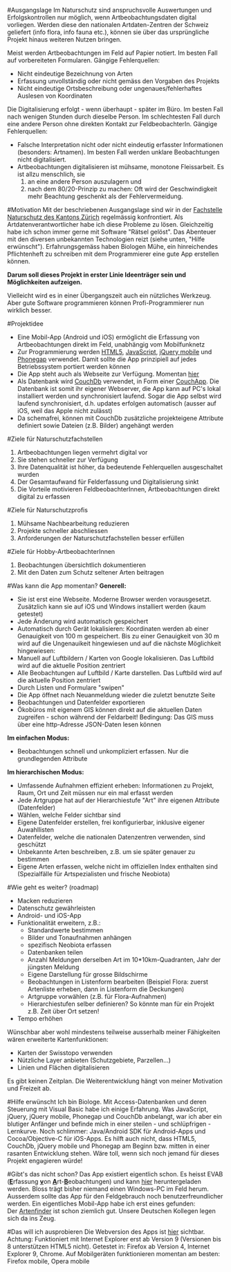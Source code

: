 #Ausgangslage
Im Naturschutz sind anspruchsvolle Auswertungen und Erfolgskontrollen nur möglich, wenn Artbeobachtungsdaten digital vorliegen. Werden diese den nationalen Artdaten-Zentren der Schweiz geliefert (info flora, info fauna etc.), können sie über das ursprüngliche Projekt hinaus weiteren Nutzen bringen.

Meist werden Artbeobachtungen im Feld auf Papier notiert. Im besten Fall auf vorbereiteten Formularen. 
Gängige Fehlerquellen:  

- Nicht eindeutige Bezeichnung von Arten
- Erfassung unvollständig oder nicht gemäss den Vorgaben des Projekts
- Nicht eindeutige Ortsbeschreibung oder ungenaues/fehlerhaftes Auslesen von Koordinaten

Die Digitalisierung erfolgt - wenn überhaupt - später im Büro. Im besten Fall nach wenigen Stunden durch dieselbe Person. Im schlechtesten Fall durch eine andere Person ohne direkten Kontakt zur FeldbeobachterIn. 
Gängige Fehlerquellen:  

- Falsche Interpretation nicht oder nicht eindeutig erfasster Informationen (besonders: Artnamen). 
  Im besten Fall werden unklare Beobachtungen nicht digitalisiert. 
- Artbeobachtungen digitalisieren ist mühsame, monotone Fleissarbeit. 
  Es ist allzu menschlich, sie 
  1. an eine andere Person auszulagern und 
  2. nach dem 80/20-Prinzip zu machen: Oft wird der Geschwindigkeit mehr Beachtung geschenkt als der Fehlervermeidung.

#Motivation
Mit der beschriebenen Ausgangslage sind wir in der [Fachstelle Naturschutz des Kantons Zürich](http://naturschutz.zh.ch) regelmässig konfrontiert. Als Artdatenverantwortlicher habe ich diese Probleme zu lösen. Gleichzeitig habe ich schon immer gerne mit Software "Rätsel gelöst". Das Abenteuer mit den diversen unbekannten Technologien reizt (siehe unten, "Hilfe erwünscht"). Erfahrungsgemäss haben Biologen Mühe, ein hinreichendes Pflichtenheft zu schreiben mit dem Programmierer eine gute App erstellen können. 

**Darum soll dieses Projekt in erster Linie Ideenträger sein und Möglichkeiten aufzeigen.**

Vielleicht wird es in einer Übergangszeit auch ein nützliches Werkzeug. Aber gute Software programmieren können Profi-Programmierer nun wirklich besser.

#Projektidee
- Eine Mobil-App (Android und iOS) ermöglicht die Erfassung von Artbeobachtungen direkt im Feld, unabhängig vom Mobilfunknetz
- Zur Programmierung werden [HTML5](http://de.wikipedia.org/wiki/HTML5), [JavaScript](http://de.wikipedia.org/wiki/JavaScript), [jQuery mobile](http://jquerymobile.com/) und [Phonegap](http://phonegap.com/) verwendet. Damit sollte die App prinzipiell auf jedes Betriebssystem portiert werden können
- Die App steht auch als Webseite zur Verfügung. Momentan [hier](http://barbalex.iriscouch.com/evab/_design/evab/index.html)
- Als Datenbank wird [CouchDb](http://couchdb.apache.org/) verwendet, in Form einer [CouchApp](http://couchapp.org). Die Datenbank ist somit ihr eigener Webserver, die App kann auf PC's lokal installiert werden und synchronisiert laufend. Sogar die App selbst wird laufend synchronisiert, d.h. updates erfolgen automatisch (ausser auf iOS, weil das Apple nicht zulässt)
- Da schemafrei, können mit CouchDb zusätzliche projekteigene Attribute definiert sowie Dateien (z.B. Bilder) angehängt werden


#Ziele für Naturschutzfachstellen
1. Artbeobachtungen liegen vermehrt digital vor
2. Sie stehen schneller zur Verfügung
3. Ihre Datenqualität ist höher, da bedeutende Fehlerquellen ausgeschaltet wurden
4. Der Gesamtaufwand für Felderfassung und Digitalisierung sinkt
5. Die Vorteile motivieren FeldbeobachterInnen, Artbeobachtungen direkt digital zu erfassen


#Ziele für Naturschutzprofis
1. Mühsame Nachbearbeitung reduzieren
2. Projekte schneller abschliessen
3. Anforderungen der Naturschutzfachstellen besser erfüllen


#Ziele für Hobby-ArtbeobachterInnen
1. Beobachtungen übersichtlich dokumentieren 
2. Mit den Daten zum Schutz seltener Arten beitragen


#Was kann die App momentan?
**Generell:**

- Sie ist erst eine Webseite. Moderne Browser werden vorausgesetzt. Zusätzlich kann sie auf iOS und Windows installiert werden (kaum getestet)
- Jede Änderung wird automatisch gespeichert
- Automatisch durch Gerät lokalisieren: Koordinaten werden ab einer Genauigkeit von 100 m gespeichert. Bis zu einer Genauigkeit von 30 m wird auf die Ungenauikeit hingewiesen und auf die nächste Möglichkeit hingewiesen:
- Manuell auf Luftbildern / Karten von Google lokalisieren. Das Luftbild wird auf die aktuelle Position zentriert
- Alle Beobachtungen auf Luftbild / Karte darstellen. Das Luftbild wird auf die aktuelle Position zentriert
- Durch Listen und Formulare "swipen"
- Die App öffnet nach Neuanmeldung wieder die zuletzt benutzte Seite
- Beobachtungen und Datenfelder exportieren
- Ökobüros mit eigenem GIS können direkt auf die aktuellen Daten zugreifen - schon während der Feldarbeit! Bedingung: Das GIS muss über eine http-Adresse JSON-Daten lesen können

**Im einfachen Modus:**

- Beobachtungen schnell und unkompliziert erfassen. Nur die grundlegenden Attribute

**Im hierarchischen Modus:**

- Umfassende Aufnahmen effizient erheben: Informationen zu Projekt, Raum, Ort und Zeit müssen nur ein mal erfasst werden
- Jede Artgruppe hat auf der Hierarchiestufe "Art" ihre eigenen Attribute (Datenfelder)
- Wählen, welche Felder sichtbar sind
- Eigene Datenfelder erstellen, frei konfigurierbar, inklusive eigener Auwahllisten
- Datenfelder, welche die nationalen Datenzentren verwenden, sind geschützt
- Unbekannte Arten beschreiben, z.B. um sie später genauer zu bestimmen
- Eigene Arten erfassen, welche nicht im offiziellen Index enthalten sind (Spezialfälle für Artspezialisten und frische Neobiota)

#Wie geht es weiter? (roadmap)
- Macken reduzieren
- Datenschutz gewährleisten
- Android- und iOS-App
- Funktionalität erweitern, z.B.:
  - Standardwerte bestimmen
  - Bilder und Tonaufnahmen anhängen
  - spezifisch Neobiota erfassen
  - Datenbanken teilen
  - Anzahl Meldungen derselben Art im 10*10km-Quadranten, Jahr der jüngsten Meldung
  - Eigene Darstellung für grosse Bildschirme
  - Beobachtungen in Listenform bearbeiten (Beispiel Flora: zuerst Artenliste erheben, dann in Listenform die Deckungen)
  - Artgruppe vorwählen (z.B. für Flora-Aufnahmen)
  - Hierarchiestufen selber definieren? So könnte man für ein Projekt z.B. Zeit über Ort setzen!
- Tempo erhöhen

Wünschbar aber wohl mindestens teilweise ausserhalb meiner Fähigkeiten wären erweiterte Kartenfunktionen:

- Karten der Swisstopo verwenden
- Nützliche Layer anbieten (Schutzgebiete, Parzellen...)
- Linien und Flächen digitalisieren

Es gibt keinen Zeitplan. Die Weiterentwicklung hängt von meiner Motivation und Freizeit ab.

#Hilfe erwünscht
Ich bin Biologe. Mit Access-Datenbanken und deren Steuerung mit Visual Basic habe ich einige Erfahrung. Was JavaScript, jQuery, jQuery mobile, Phonegap und CouchDb anbelangt, war ich aber ein blutiger Anfänger und befinde mich in einer steilen - und schlüpfrigen - Lernkurve. Noch schlimmer: Java/Android SDK für Android-Apps und Cocoa/Objective-C für iOS-Apps. Es hilft auch nicht, dass HTML5, CouchDb, jQuery mobile und Phonegap am Beginn bzw. mitten in einer rasanten Entwicklung stehen. Wäre toll, wenn sich noch jemand für dieses Projekt engagieren würde!

#Gibt's das nicht schon?
Das App existiert eigentlich schon. Es heisst EVAB (<span style="text-decoration: underline;"><strong>E</strong></span>rfassung <span style="text-decoration: underline;"><strong>v</strong></span>on <span style="text-decoration: underline;"><strong>A</strong></span>rt-<span style="text-decoration: underline;"><strong>B</strong></span>eobachtungen) und kann <a target="_blank" href="http://www.aln.zh.ch/internet/baudirektion/aln/de/naturschutz/naturschutzdaten/tools/evab.html">hier</a>&nbsp;heruntergeladen werden. Bloss trägt bisher niemand einen Windows-PC im Feld herum. Ausserdem sollte das App für den Feldgebrauch noch benutzerfreundlicher werden. Ein eigentliches Mobil-App habe ich erst eines gefunden: Der&nbsp;<a target="_blank" href="http://itunes.apple.com/us/app/artenfinder/id411688829?mt=8">Artenfinder</a>&nbsp;ist schon ziemlich gut. Unsere Deutschen Kollegen legen sich da ins Zeug.

#Das will ich ausprobieren
Die Webversion des Apps ist <a target="_blank" href="http://barbalex.iriscouch.com/evab/_design/evab/index.html">hier</a> sichtbar.
Achtung: Funktioniert mit Internet Explorer erst ab Version 9 (Versionen bis 8 unterstützen HTML5 nicht). Getestet in: Firefox ab Version 4, Internet Explorer 9, Chrome. Auf Mobilgeräten funktionieren momentan am besten: Firefox mobile, Opera mobile